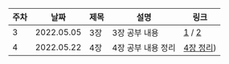 
| 주차 | 날짜 | 제목  | 설명              | 링크     |
| ---- | ---- | ----- | ----------------- | -------- |
| 3 | 2022.05.05 | 3장 | 3장 공부 내용 | [1](https://velog.io/@yoon_han0/%EC%9E%90%EB%B0%94%EC%8A%A4%ED%81%AC%EB%A6%BD%ED%8A%B8%EC%97%90%EC%84%9C-%EC%88%AB%EC%9E%90%EC%99%80-%EB%AC%B8%EC%9E%90%EC%97%B4%EC%9D%84-%EB%A7%8C%EB%93%A4%EA%B3%A0-%EC%A1%B0%EC%9E%91%ED%95%98%EB%8A%94-%EB%B0%A9%EB%B2%95) / [2](https://velog.io/@yoon_han0/%EC%9E%90%EB%B0%94%EC%8A%A4%ED%81%AC%EB%A6%BD%ED%8A%B8%EC%99%84%EB%B2%BD%EA%B0%80%EC%9D%B4%EB%93%9C-3%EC%9E%A5%EC%9A%94%EC%95%BD-4-5)|
| 4 | 2022.05.22 | 4장 | 4장 공부 내용 정리 | [4장 정리](https://velog.io/@yoon_han0/4%EC%9E%A5-%ED%91%9C%ED%98%84%EC%8B%9D%EA%B3%BC-%EC%97%B0%EC%82%B0%EC%9E%904.1-4.8-%EC%A0%95%EB%A6%AC))|
